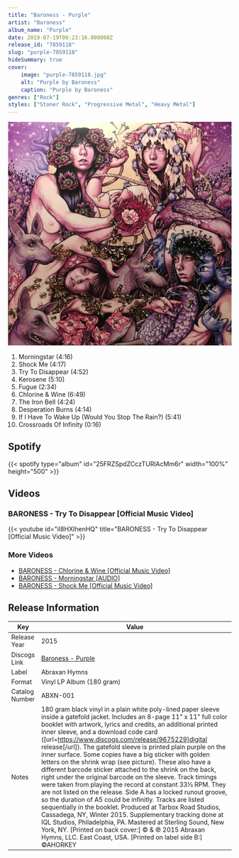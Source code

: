 ```yaml
---
title: "Baroness - Purple"
artist: "Baroness"
album_name: "Purple"
date: 2019-07-19T06:23:16.000000Z
release_id: "7859118"
slug: "purple-7859118"
hideSummary: true
cover:
    image: "purple-7859118.jpg"
    alt: "Purple by Baroness"
    caption: "Purple by Baroness"
genres: ["Rock"]
styles: ["Stoner Rock", "Progressive Metal", "Heavy Metal"]
---
```


![Purple by Baroness](purple-7859118.jpg)

<!-- section break -->

1. Morningstar (4:16)
2. Shock Me (4:17)
3. Try To Disappear (4:52)
4. Kerosene  (5:10)
5. Fugue  (2:34)
6. Chlorine & Wine (6:49)
7. The Iron Bell (4:24)
8. Desperation Burns (4:14)
9. If I Have To Wake Up (Would You Stop The Rain?) (5:41)
10. Crossroads Of Infinity (0:16)

<!-- section break -->


## Spotify
{{< spotify type="album" id="25FRZSpdZCczTURlAcMm6r" width="100%" height="500" >}}



## Videos
### BARONESS - Try To Disappear [Official Music Video]
{{< youtube id="iI8HXIhenHQ" title="BARONESS - Try To Disappear [Official Music Video]" >}}<br>

### More Videos

- [BARONESS - Chlorine & Wine [Official Music Video]](https://www.youtube.com/watch?v=DnYO7iQfQDQ)
- [BARONESS - Morningstar [AUDIO]](https://www.youtube.com/watch?v=OYF5FCu_M-k)
- [BARONESS - Shock Me [Official Music Video]](https://www.youtube.com/watch?v=t6OCeW6FVvY)


## Release Information
|  Key           | Value                                                |
| ---------------| ---------------------------------------------------- |
| Release Year   | 2015                                   |
| Discogs Link   | [Baroness - Purple](https://www.discogs.com/release/7859118-Baroness-Purple) |
| Label          | Abraxan Hymns |
| Format         | Vinyl LP Album (180 gram) |
| Catalog Number | ABXN-001 |
| Notes | 180 gram black vinyl in a plain white poly-lined paper sleeve inside a gatefold jacket.  Includes an 8-page 11" x 11" full color booklet with artwork, lyrics and credits,  an additional printed inner sleeve, and a download code card ([url=https://www.discogs.com/release/9675229]digital release[/url]).  The gatefold sleeve is printed plain purple on the inner surface.  Some copies have a big sticker with golden letters on the shrink wrap (see picture).  These also have a different barcode sticker attached to the shrink on the back, right under the original barcode on the sleeve.  Track timings were taken from playing the record at constant 33⅓ RPM. They are not listed on the release.  Side A has a locked runout groove, so the duration of A5 could be infinitly.   Tracks are listed sequentially in the booklet.  Produced at Tarbox Road Studios, Cassadega, NY, Winter 2015. Supplementary tracking done at IQL Studios, Philadelphia, PA. Mastered at Sterling Sound, New York, NY.  [Printed on back cover:] © & ℗ 2015 Abraxan Hymns, LLC. East Coast, USA.  [Printed on label side B:] ©AHORKEY |
